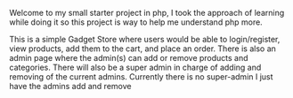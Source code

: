 Welcome to my small starter project in php, I took the approach of learning while doing it so this project is way to help me understand php more.

This is a simple Gadget Store where users would be able to login/register, view products, add them to the cart, and place an order. There is also an admin page where the admin(s) can add or remove products and categories.
There will also be a super admin in charge of adding and removing of the current admins. Currently there is no super-admin I just have the admins add and remove
